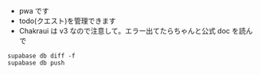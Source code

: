 - pwa です
- todo(クエスト)を管理できます
- Chakraui は v3 なので注意して。エラー出てたらちゃんと公式 doc を読んで

```
supabase db diff -f
supabase db push
```
